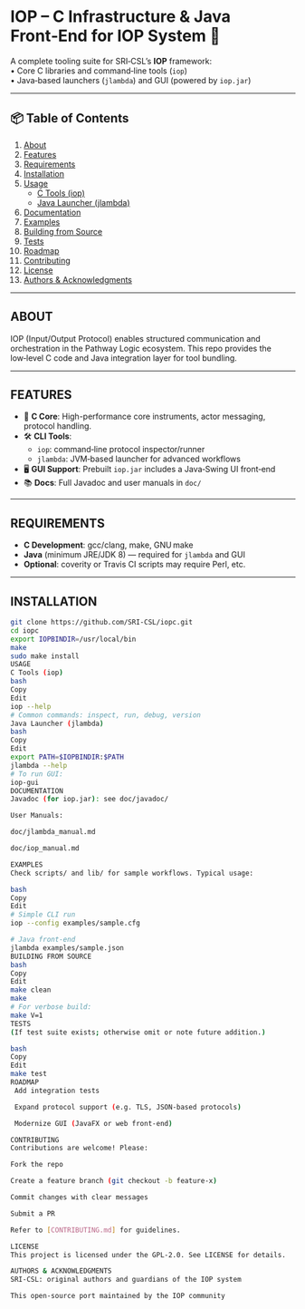 # IOP – C Infrastructure & Java Front‑End for IOP System 🚀

A complete tooling suite for SRI‑CSL’s **IOP** framework:  
• Core C libraries and command‑line tools (`iop`)  
• Java‑based launchers (`jlambda`) and GUI (powered by `iop.jar`)

---

## 📦 Table of Contents

1. [About](#about)  
2. [Features](#features)  
3. [Requirements](#requirements)  
4. [Installation](#installation)  
5. [Usage](#usage)  
   - [C Tools (iop)](#c-tools-iop)  
   - [Java Launcher (jlambda)](#java-launcher-jlambda)  
6. [Documentation](#documentation)  
7. [Examples](#examples)  
8. [Building from Source](#building-from-source)  
9. [Tests](#tests)  
10. [Roadmap](#roadmap)  
11. [Contributing](#contributing)  
12. [License](#license)  
13. [Authors & Acknowledgments](#authors--acknowledgments)

---

## ABOUT

IOP (Input/Output Protocol) enables structured communication and orchestration in the Pathway Logic ecosystem. This repo provides the low‑level C code and Java integration layer for tool bundling.

---

## FEATURES

- 🔧 **C Core**: High-performance core instruments, actor messaging, protocol handling.  
- 🛠 **CLI Tools**:  
  - `iop`: command‑line protocol inspector/runner  
  - `jlambda`: JVM‑based launcher for advanced workflows  
- 🖥 **GUI Support**: Prebuilt `iop.jar` includes a Java‑Swing UI front‑end  
- 📚 **Docs**: Full Javadoc and user manuals in `doc/`

---

## REQUIREMENTS

- **C Development**: gcc/clang, make, GNU make  
- **Java** (minimum JRE/JDK 8) — required for `jlambda` and GUI  
- **Optional**: coverity or Travis CI scripts may require Perl, etc.

---

## INSTALLATION

```bash
git clone https://github.com/SRI-CSL/iopc.git
cd iopc
export IOPBINDIR=/usr/local/bin
make
sudo make install
USAGE
C Tools (iop)
bash
Copy
Edit
iop --help
# Common commands: inspect, run, debug, version
Java Launcher (jlambda)
bash
Copy
Edit
export PATH=$IOPBINDIR:$PATH
jlambda --help
# To run GUI:
iop-gui
DOCUMENTATION
Javadoc (for iop.jar): see doc/javadoc/

User Manuals:

doc/jlambda_manual.md

doc/iop_manual.md

EXAMPLES
Check scripts/ and lib/ for sample workflows. Typical usage:

bash
Copy
Edit
# Simple CLI run
iop --config examples/sample.cfg

# Java front‑end
jlambda examples/sample.json
BUILDING FROM SOURCE
bash
Copy
Edit
make clean
make
# For verbose build:
make V=1
TESTS
(If test suite exists; otherwise omit or note future addition.)

bash
Copy
Edit
make test
ROADMAP
 Add integration tests

 Expand protocol support (e.g. TLS, JSON-based protocols)

 Modernize GUI (JavaFX or web front‑end)

CONTRIBUTING
Contributions are welcome! Please:

Fork the repo

Create a feature branch (git checkout -b feature-x)

Commit changes with clear messages

Submit a PR

Refer to [CONTRIBUTING.md] for guidelines.

LICENSE
This project is licensed under the GPL‑2.0. See LICENSE for details.

AUTHORS & ACKNOWLEDGMENTS
SRI‑CSL: original authors and guardians of the IOP system

This open‑source port maintained by the IOP community
